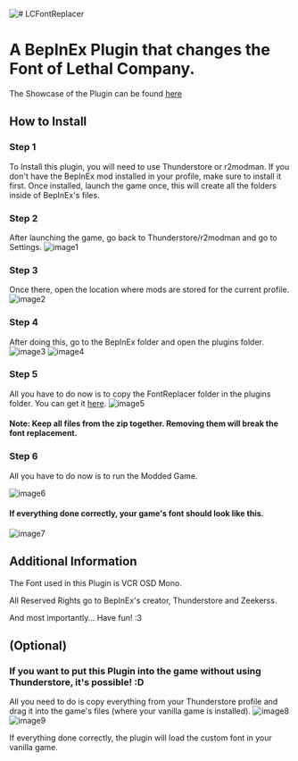 ![# LCFontReplacer](https://i.imgur.com/Vy9XTzw.png)
# A BepInEx Plugin that changes the Font of Lethal Company.

The Showcase of the Plugin can be found [here](https://github.com/AsteroidNote/LCFontReplacer/blob/main/showcase.md)

## How to Install

### Step 1
To Install this plugin, you will need to use Thunderstore or r2modman.
If you don't have the BepInEx mod installed in your profile, make sure to install it first.
Once installed, launch the game once, this will create all the folders inside of BepInEx's files.

### Step 2
After launching the game, go back to Thunderstore/r2modman and go to Settings.
![image1](https://i.imgur.com/MVhJa3i.png)

### Step 3
Once there, open the location where mods are stored for the current profile.
![image2](https://i.imgur.com/uCe7tw7.png)

### Step 4
After doing this, go to the BepInEx folder and open the plugins folder.
![image3](https://i.imgur.com/IJfWmHW.png)
![image4](https://i.imgur.com/1uKyYHU.png)

### Step 5
All you have to do now is to copy the FontReplacer folder in the plugins folder. You can get it [here](https://github.com/AsteroidNote/LCFontReplacer/releases/tag/v1.0.0).
![image5](https://i.imgur.com/QD0infh.png)
#### Note: Keep all files from the zip together. Removing them will break the font replacement.

### Step 6
All you have to do now is to run the Modded Game.

![image6](https://i.imgur.com/Ozn3DY0.png)

#### If everything done correctly, your game's font should look like this.
![image7](https://i.imgur.com/EmkhCCr.png)

## Additional Information
The Font used in this Plugin is VCR OSD Mono.

All Reserved Rights go to BepInEx's creator, Thunderstore and Zeekerss.

And most importantly... Have fun! :3

## (Optional)

### If you want to put this Plugin into the game without using Thunderstore, it's possible! :D
All you need to do is copy everything from your Thunderstore profile and drag it into the game's files (where your vanilla game is installed).
![image8](https://i.imgur.com/VRD4giL.png)
![image9](https://i.imgur.com/4e4WjTG.png)

If everything done correctly, the plugin will load the custom font in your vanilla game.
